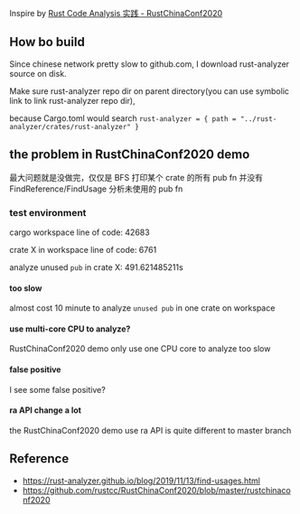 
Inspire by [Rust Code Analysis 实践 - RustChinaConf2020](https://github.com/rustcc/RustChinaConf2020/blob/master/rustchinaconf2020/RustChinaConf2020-28.%E5%B0%B9%E6%80%9D%E7%BB%B4-%E3%80%8ARust%20Code%20Analysis%20%E5%AE%9E%E8%B7%B5%E3%80%8B.pdf)

## How bo build

Since chinese network pretty slow to github.com, I download rust-analyzer source on disk.

Make sure rust-analyzer repo dir on parent directory(you can use symbolic link to link rust-analyzer repo dir),

because Cargo.toml would search `rust-analyzer = { path = "../rust-analyzer/crates/rust-analyzer" }`

## the problem in RustChinaConf2020 demo

最大问题就是没做完，仅仅是 BFS 打印某个 crate 的所有 pub fn 并没有 FindReference/FindUsage 分析未使用的 pub fn

### test environment

cargo workspace line of code: 42683

crate X in workspace line of code: 6761

analyze unused `pub` in crate X: 491.621485211s

#### too slow

almost cost 10 minute to analyze `unused pub` in one crate on workspace

#### use multi-core CPU to analyze?

RustChinaConf2020 demo only use one CPU core to analyze too slow 

#### false positive

I see some false positive?

#### ra API change a lot

the RustChinaConf2020 demo use ra API is quite different to master branch



## Reference

- <https://rust-analyzer.github.io/blog/2019/11/13/find-usages.html>
- <https://github.com/rustcc/RustChinaConf2020/blob/master/rustchinaconf2020>
